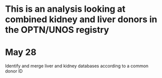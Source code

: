 # This is an analysis looking at combined kidney and liver donors in the OPTN/UNOS registry

# May 28 
Identify and merge liver and kidney databases according to a common donor ID

